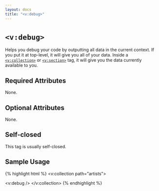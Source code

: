 ```yaml
---
layout: docs
title: "<v:debug>"
---
```


# `<v:debug>`

Helps you debug your code by outputting all data in the current context.
If you put it at top-level, it will give you all of your data. Inside a
[`<v:collection>`](/v_collection/) or [`<v:section>`](/v_section/) tag, it
will give you the data currently available to you.

## Required Attributes

None.

## Optional Attributes

None.

## Self-closed

This tag is usually self-closed.

## Sample Usage

{% highlight html %}
<v:collection path="artists">
 <!-- display the information in the current artist entry -->
 <v:debug />
</v:collection>
{% endhighlight %}
